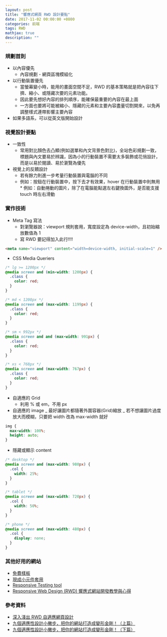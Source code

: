 ```yaml
---
layout: post
title: "響應式網頁 RWD 設計要點"
date: 2017-11-02 00:00:00 +0800
categories: 前端
tags: RWD
mathjax: true
description: ""
---
```


### 規劃首則

- 以內容優先
  - 內容規劃 - 網頁區塊模組化
- 以行動裝置優先
  - 當螢幕變小時，能用的畫面空間不足，RWD 的基本策略就是把內容往下擠、縮小、或隱藏次要的元素功能。
  - 因此要先想好內容的排列順序，能確保最重要的內容在最上面
  - 一方面也要將可能被縮小、隱藏的元素和主要內容盡量切割開來，以免再調整樣式連帶影響主要內容
- 如果多語系，可以從英文版開始設計

### 視覺設計要點

- 一致性
  - 常用對比顏色去凸顯(例如選單和內文背景色對比)，全站色彩規劃一致，標題與內文要易於辨識，因為小的行動裝置不需要太多裝飾或花俏設計，而是以易於閱讀、易於瀏覽為優先
- 視覺上的反饋設計
  - 若有餘力則進一步考量行動裝置與電腦的不同
  - 例如：按鈕在行動裝置中，按下去才有效果，hover 在行動裝置中則無用 \* 例如：自動捲動的圖片，除了在電腦能點選左右鍵換圖外，是否能支援 touch 時左右滑動

### 實作技術

- Meta Tag 寫法
  - 對瀏覽器說：viewport 規則套用，寬度設定為 device-width，且初始縮放數值為 1
  - 寫 RWD 要記得加入此行!!!!

```html
<meta name="viewport" content="width=device-width, initial-scale=1" />
```

- CSS Media Queriers

```css
/* lg >= 1200px */
@media screen and (min-width: 1200px) {
  .class {
    color: red;
  }
}

/* md < 1200px */
@media screen and (max-width: 1199px) {
  .class {
    color: red;
  }
}

/* sm < 992px */
@media screen and and (max-width: 991px) {
  .class {
    color: red;
  }
}

/* xs < 768px */
@media screen and (max-width: 767px) {
  .class {
    color: red;
  }
}
```

- 自適應的 Grid
  - 利用 % 或 em，不用 px
- 自適應的 image
  _ 最好讓圖片都隨著外圍容器(Grid)縮放
  _ 若不想讓圖片過度放大而模糊，只要把 width 改為 max-width 就好

```css
img {
  max-width: 100%;
  height: auto;
}
```

- 隱藏或顯示 content

```css
/* desktop */
@media screen and (max-width: 980px) {
  .col {
    width: 25%;
  }
}

/* tablet */
@media screen and (max-width: 720px) {
  .col {
    width: 50%;
  }
}

/* phone */
@media screen and (max-width: 480px) {
  .col {
    display: none;
  }
}
```

### 其他好用的網站

- [免費樣板](https://bootswatch.com/)
- [現成小元件套用](https://bootsnipp.com/)
- [Responsive Testing tool](http://mattkersley.com/responsive/)
- [Responsive Web Design (RWD) 響應式網站開發教學與心得](http://sweeteason.pixnet.net/blog/post/42130394#tip4)

### 參考資料

- [深入淺出 RWD 自適應網頁設計](https://www.slideshare.net/marygeek/rwd-43180178)
- [九個適應性設計小撇步，把你的網站打造成變形金剛！（上篇）](http://tech.mozilla.com.tw/posts/4759/%E4%B9%9D%E5%80%8B%E9%81%A9%E6%87%89%E6%80%A7%E8%A8%AD%E8%A8%88%E5%B0%8F%E6%92%87%E6%AD%A5%EF%BC%8C%E6%8A%8A%E7%B6%B2%E7%AB%99%E6%89%93%E9%80%A0%E6%88%90%E8%AE%8A%E5%BD%A2%E9%87%91%E5%89%9B)
- [九個適應性設計小撇步，把你的網站打造成變形金剛！（下篇）](http://tech.mozilla.com.tw/posts/4901/%E4%B9%9D%E5%80%8B%E9%81%A9%E6%87%89%E6%80%A7%E8%A8%AD%E8%A8%88%E5%B0%8F%E6%92%87%E6%AD%A5%EF%BC%8C%E6%8A%8A%E7%B6%B2%E7%AB%99%E6%89%93%E9%80%A0%E6%88%90%E8%AE%8A%E5%BD%A2%E9%87%91%E5%89%9B-2)
